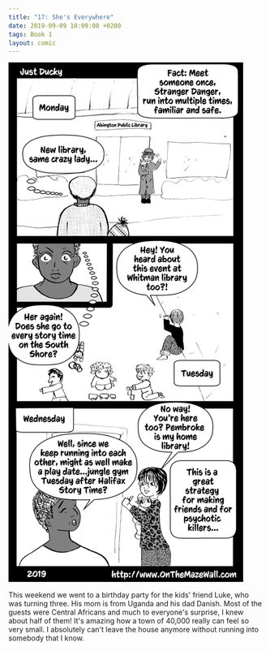 ```yaml
---
title: "17: She's Everywhere"
date: 2019-09-09 10:09:08 +0200
tags: Book 1
layout: comic
---
```


![17: She's Everywhere](/comics/Book_1_-_017_She's_Everywhere.png)

This weekend we went to a birthday party for the kids' friend Luke, who was turning three. His mom is from Uganda and his dad Danish. Most of the guests were Central Africans and much to everyone's surprise, I knew about half of them! It's amazing how a town of 40,000 really can feel so very small. I absolutely can't leave the house anymore without running into somebody that I know. 
